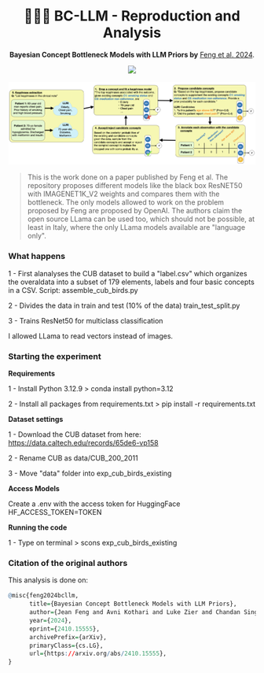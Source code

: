<h1 align="center"> 🧑🏻‍💻 BC-LLM - Reproduction and Analysis </h1>
<p align="center"> <b>Bayesian Concept Bottleneck Models with LLM Priors by</b>  <a href="https://arxiv.org/abs/2410.15555">Feng et al. 2024</a>. 
</p>

<p align="center">
  <img src="https://img.shields.io/badge/python-3.7+-blue">
</p>  

![](./overview.png)

> This is the work done on a paper published by Feng et al. The repository proposes different models like the black box ResNET50 with IMAGENET1K_V2 weights and compares them with the bottleneck.
The only models allowed to work on the problem proposed by Feng are proposed by OpenAI. The authors claim the open source LLama can be used too, which should not be possible, at least in Italy, where the only LLama models available are "language only".

### What happens

1 - First alanalyses the CUB dataset to build a "label.csv" which organizes the overaldata into a subset of 179 elements, labels and four basic concepts in a CSV. Script: assemble_cub_birds.py

2 - Divides the data in train and test (10% of the data) train_test_split.py

3 - Trains ResNet50 for multiclass classification


I allowed LLama to read vectors instead of images.

### Starting the experiment

**Requirements**

1 - Install Python 3.12.9 > conda install python=3.12

2 - Install all packages from requirements.txt > pip install -r requirements.txt

**Dataset settings**

1 - Download the CUB dataset from here: https://data.caltech.edu/records/65de6-vp158

2 - Rename CUB as data/CUB_200_2011

3 - Move "data" folder into exp_cub_birds_existing

**Access Models**

Create a .env with the access token for HuggingFace
HF_ACCESS_TOKEN=TOKEN

**Running the code**

1 - Type on terminal > scons exp_cub_birds_existing

### Citation of the original authors
This analysis is done on:

```r
@misc{feng2024bcllm,
      title={Bayesian Concept Bottleneck Models with LLM Priors}, 
      author={Jean Feng and Avni Kothari and Luke Zier and Chandan Singh and Yan Shuo Tan},
      year={2024},
      eprint={2410.15555},
      archivePrefix={arXiv},
      primaryClass={cs.LG},
      url={https://arxiv.org/abs/2410.15555}, 
}
```